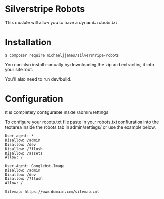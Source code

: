 # Silverstripe Robots

This module will allow you to have a dynamic robots.txt 

# Installation

```
$ composer require michaeljjames/silverstripe-robots
```
You can also install manually by downloading the zip and extracting it into your site root.

You'll also need to run dev/build.

# Configuration

It is completely configurable inside /admin/settings

To configure your robots.txt file paste in your robots.txt confiuration into the textarea inside the robots tab in admin/settings/ or use the example below.

```
User-agent: *
Disallow: /admin
Disallow: /dev
Disallow: /?flush
Disallow: /assets
Allow: /

User-Agent: Googlebot-Image
Disallow: /admin
Disallow: /dev
Disallow: /?flush
Allow: /

Sitemap: https://www.domain.com/sitemap.xml
```
